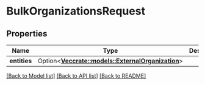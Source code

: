 # BulkOrganizationsRequest

## Properties

Name | Type | Description | Notes
------------ | ------------- | ------------- | -------------
**entities** | Option<[**Vec<crate::models::ExternalOrganization>**](ExternalOrganization.md)> |  | [optional]

[[Back to Model list]](../README.md#documentation-for-models) [[Back to API list]](../README.md#documentation-for-api-endpoints) [[Back to README]](../README.md)


